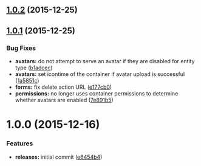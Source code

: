 <a name="1.0.2"></a>
## [1.0.2](https://github.com/hypeJunction/Elgg-avatars/compare/1.0.1...v1.0.2) (2015-12-25)




<a name="1.0.1"></a>
## [1.0.1](https://github.com/hypeJunction/Elgg-avatars/compare/1.0.0...v1.0.1) (2015-12-25)


### Bug Fixes

* **avatars:** do not attempt to serve an avatar if they are disabled for entity type ([b1adcec](https://github.com/hypeJunction/Elgg-avatars/commit/b1adcec))
* **avatars:** set icontime of the container if avatar upload is successful ([1a5851c](https://github.com/hypeJunction/Elgg-avatars/commit/1a5851c))
* **forms:** fix delete action URL ([e177cb0](https://github.com/hypeJunction/Elgg-avatars/commit/e177cb0))
* **permissions:** no longer uses container permissions to determine whether avatars are enabled ([7e891b5](https://github.com/hypeJunction/Elgg-avatars/commit/7e891b5))



<a name="1.0.0"></a>
# 1.0.0 (2015-12-16)


### Features

* **releases:** initial commit ([e6454b4](https://github.com/hypeJunction/Elgg-avatars/commit/e6454b4))



